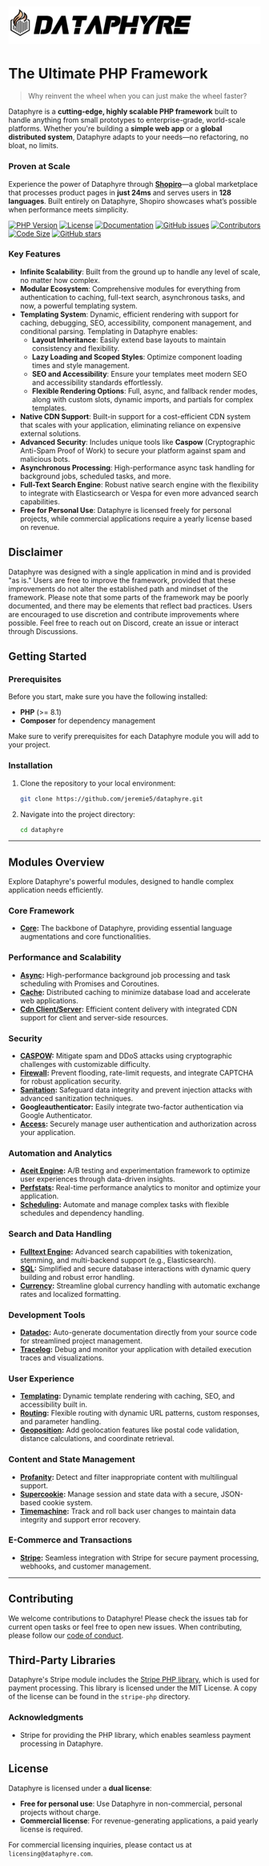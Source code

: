 ![Dataphyre Logo](logo.png)

# The Ultimate PHP Framework

> Why reinvent the wheel when you can just make the wheel faster?

Dataphyre is a **cutting-edge, highly scalable PHP framework** built to handle anything from small prototypes to enterprise-grade, world-scale platforms. Whether you're building a **simple web app** or a **global distributed system**, Dataphyre adapts to your needs—no refactoring, no bloat, no limits.

### **Proven at Scale**  
Experience the power of Dataphyre through [**Shopiro**](https://shopiro.ca)—a global marketplace that processes product pages in **just 24ms** and serves users in **128 languages**. Built entirely on Dataphyre, Shopiro showcases what’s possible when performance meets simplicity.

[![PHP Version](https://img.shields.io/badge/php-%5E8.1-blue)](https://php.net)
[![License](https://img.shields.io/badge/license-dual-important)](https://github.com/jeremie5/dataphyre/blob/main/LICENSE.md)
[![Documentation](https://img.shields.io/badge/docs-available-brightgreen)](https://github.com/jeremie5/dataphyre/wiki)
[![GitHub issues](https://img.shields.io/github/issues/jeremie5/dataphyre)](https://github.com/jeremie5/dataphyre/issues)
[![Contributors](https://img.shields.io/github/contributors/jeremie5/dataphyre)](https://github.com/jeremie5/dataphyre/graphs/contributors)
[![Code Size](https://img.shields.io/github/languages/code-size/jeremie5/dataphyre)](https://github.com/jeremie5/dataphyre)
[![GitHub stars](https://img.shields.io/github/stars/jeremie5/dataphyre?style=social)](https://github.com/jeremie5/dataphyre/stargazers)

### Key Features
- **Infinite Scalability**: Built from the ground up to handle any level of scale, no matter how complex.
- **Modular Ecosystem**: Comprehensive modules for everything from authentication to caching, full-text search, asynchronous tasks, and now, a powerful templating system.
- **Templating System**: Dynamic, efficient rendering with support for caching, debugging, SEO, accessibility, component management, and conditional parsing. Templating in Dataphyre enables:
  - **Layout Inheritance**: Easily extend base layouts to maintain consistency and flexibility.
  - **Lazy Loading and Scoped Styles**: Optimize component loading times and style management.
  - **SEO and Accessibility**: Ensure your templates meet modern SEO and accessibility standards effortlessly.
  - **Flexible Rendering Options**: Full, async, and fallback render modes, along with custom slots, dynamic imports, and partials for complex templates.
- **Native CDN Support**: Built-in support for a cost-efficient CDN system that scales with your application, eliminating reliance on expensive external solutions.
- **Advanced Security**: Includes unique tools like **Caspow** (Cryptographic Anti-Spam Proof of Work) to secure your platform against spam and malicious bots.
- **Asynchronous Processing**: High-performance async task handling for background jobs, scheduled tasks, and more.
- **Full-Text Search Engine**: Robust native search engine with the flexibility to integrate with Elasticsearch or Vespa for even more advanced search capabilities.
- **Free for Personal Use**: Dataphyre is licensed freely for personal projects, while commercial applications require a yearly license based on revenue.

## Disclaimer
Dataphyre was designed with a single application in mind and is provided "as is." Users are free to improve the framework, provided that these improvements do not alter the established path and mindset of the framework. Please note that some parts of the framework may be poorly documented, and there may be elements that reflect bad practices. Users are encouraged to use discretion and contribute improvements where possible. Feel free to reach out on Discord, create an issue or interact through Discussions.

## Getting Started

### Prerequisites

Before you start, make sure you have the following installed:

- **PHP** (>= 8.1)
- **Composer** for dependency management

Make sure to verify prerequisites for each Dataphyre module you will add to your project.

### Installation

1. Clone the repository to your local environment:

   ```bash
   git clone https://github.com/jeremie5/dataphyre.git
   ```

2. Navigate into the project directory:

   ```bash
   cd dataphyre
   ```
---

## **Modules Overview**
Explore Dataphyre's powerful modules, designed to handle complex application needs efficiently.

### **Core Framework**
- **[Core](/common/dataphyre/modules/core/documentation/Dataphyre_Core.md):** The backbone of Dataphyre, providing essential language augmentations and core functionalities.

### **Performance and Scalability**
- **[Async](/common/dataphyre/modules/async/documentation/Dataphyre_Async.md):** High-performance background job processing and task scheduling with Promises and Coroutines.
- **[Cache](/common/dataphyre/modules/cache/documentation/Dataphyre_Cache.md):** Distributed caching to minimize database load and accelerate web applications.
- **[Cdn Client/Server](/common/dataphyre/modules/cdn/documentation/Dataphyre_CDN_Client.md):** Efficient content delivery with integrated CDN support for client and server-side resources.

### **Security**
- **[CASPOW](/common/dataphyre/modules/caspow/documentation/Dataphyre_CASPOW.md):** Mitigate spam and DDoS attacks using cryptographic challenges with customizable difficulty.
- **[Firewall](/common/dataphyre/modules/firewall/documentation/Dataphyre_Firewall.md):** Prevent flooding, rate-limit requests, and integrate CAPTCHA for robust application security.
- **[Sanitation](/common/dataphyre/modules/sanitation/documentation/Dataphyre_Sanitation.md):** Safeguard data integrity and prevent injection attacks with advanced sanitization techniques.
- **Googleauthenticator:** Easily integrate two-factor authentication via Google Authenticator.
- **[Access](/common/dataphyre/modules/access/documentation/Dataphyre_Access.md):** Securely manage user authentication and authorization across your application.

### **Automation and Analytics**
- **[Aceit Engine](/common/dataphyre/modules/aceit/documentation/Dataphyre_Aceit.md):** A/B testing and experimentation framework to optimize user experiences through data-driven insights.
- **[Perfstats](/common/dataphyre/modules/perfstats/documentation/Dataphyre_Perfstats.md):** Real-time performance analytics to monitor and optimize your application.
- **[Scheduling](/common/dataphyre/modules/scheduling/documentation/Dataphyre_Scheduling.md):** Automate and manage complex tasks with flexible schedules and dependency handling.

### **Search and Data Handling**
- **[Fulltext Engine](/common/dataphyre/modules/fulltext_engine/documentation/Dataphyre_Fulltext_Engine.md):** Advanced search capabilities with tokenization, stemming, and multi-backend support (e.g., Elasticsearch).
- **[SQL](/common/dataphyre/modules/sql/documentation/Dataphyre_SQL.md):** Simplified and secure database interactions with dynamic query building and robust error handling.
- **[Currency](/common/dataphyre/modules/currency/documentation/Dataphyre_Currency.md):** Streamline global currency handling with automatic exchange rates and localized formatting.

### **Development Tools**
- **[Datadoc](/common/dataphyre/modules/datadoc/documentation/Dataphyre_Datadoc.md):** Auto-generate documentation directly from your source code for streamlined project management.
- **[Tracelog](/common/dataphyre/modules/tracelog/documentation/Dataphyre_Tracelog.md):** Debug and monitor your application with detailed execution traces and visualizations.

### **User Experience**
- **[Templating](/common/dataphyre/modules/templating/documentation/Dataphyre_Templating.md):** Dynamic template rendering with caching, SEO, and accessibility built in.
- **[Routing](/common/dataphyre/modules/routing/documentation/Dataphyre_Routing.md):** Flexible routing with dynamic URL patterns, custom responses, and parameter handling.
- **[Geoposition](/common/dataphyre/modules/geoposition/documentation/Dataphyre_Geoposition.md):** Add geolocation features like postal code validation, distance calculations, and coordinate retrieval.

### **Content and State Management**
- **[Profanity](/common/dataphyre/modules/profanity/documentation/Dataphyre_Profanity.md):** Detect and filter inappropriate content with multilingual support.
- **[Supercookie](/common/dataphyre/modules/supercookie/documentation/Dataphyre_Supercookie.md):** Manage session and state data with a secure, JSON-based cookie system.
- **[Timemachine](/common/dataphyre/modules/timemachine/documentation/Dataphyre_Time_Machine.md):** Track and roll back user changes to maintain data integrity and support error recovery.

### **E-Commerce and Transactions**
- **[Stripe](/common/dataphyre/modules/stripe/documentation/Dataphyre_Stripe.md):** Seamless integration with Stripe for secure payment processing, webhooks, and customer management.

---

## Contributing

We welcome contributions to Dataphyre! Please check the issues tab for current open tasks or feel free to open new issues. When contributing, please follow our [code of conduct](CODE_OF_CONDUCT.md).

## Third-Party Libraries

Dataphyre's Stripe module includes the [Stripe PHP library](https://github.com/stripe/stripe-php), which is used for payment processing. This library is licensed under the MIT License. A copy of the license can be found in the `stripe-php` directory.

### Acknowledgments

- Stripe for providing the PHP library, which enables seamless payment processing in Dataphyre.

## License

Dataphyre is licensed under a **dual license**:
- **Free for personal use**: Use Dataphyre in non-commercial, personal projects without charge.
- **Commercial license**: For revenue-generating applications, a paid yearly license is required.

For commercial licensing inquiries, please contact us at `licensing@dataphyre.com`.
